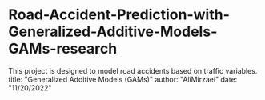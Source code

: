 # Road-Accident-Prediction-with-Generalized-Additive-Models-GAMs-research
This project is designed to model road accidents based on traffic variables. title: "Generalized Additive Models (GAMs)" author: "AliMirzaei" date: "11/20/2022"

